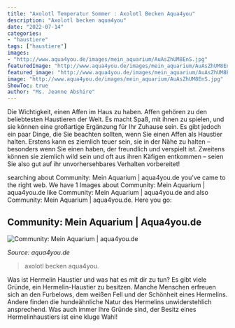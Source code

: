 ```yaml
---
title: "Axolotl Temperatur Sommer : Axolotl Becken Aqua4you"
description: "Axolotl becken aqua4you"
date: "2022-07-14"
categories:
- "haustiere"
tags: ["haustiere"]
images:
- "http://www.aqua4you.de/images/mein_aquarium/AuAsZhUM8EnS.jpg"
featuredImage: "http://www.aqua4you.de/images/mein_aquarium/AuAsZhUM8EnS.jpg"
featured_image: "http://www.aqua4you.de/images/mein_aquarium/AuAsZhUM8EnS.jpg"
image: "http://www.aqua4you.de/images/mein_aquarium/AuAsZhUM8EnS.jpg"
ShowToc: true
author: "Ms. Jeanne Abshire"
---
```



Die Wichtigkeit, einen Affen im Haus zu haben.
Affen gehören zu den beliebtesten Haustieren der Welt. Es macht Spaß, mit ihnen zu spielen, und sie können eine großartige Ergänzung für Ihr Zuhause sein. Es gibt jedoch ein paar Dinge, die Sie beachten sollten, wenn Sie einen Affen als Haustier halten. Erstens kann es ziemlich teuer sein, sie in der Nähe zu halten – besonders wenn Sie einen haben, der freundlich und verspielt ist. Zweitens können sie ziemlich wild sein und oft aus ihren Käfigen entkommen – seien Sie also gut auf ihr unvorhersehbares Verhalten vorbereitet!

	

		
searching about Community: Mein Aquarium | aqua4you.de you've came to the right web. We have 1 Images about Community: Mein Aquarium | aqua4you.de like Community: Mein Aquarium | aqua4you.de and also Community: Mein Aquarium | aqua4you.de. Here you go:
		
    
## Community: Mein Aquarium | Aqua4you.de

<img loading=lazy src="http://www.aqua4you.de/images/mein_aquarium/AuAsZhUM8EnS.jpg" onerror="this.onerror=null;this.src='https://tse3.mm.bing.net/th?id=OIP.8eB2fjKFsehiIgxTJq-JjgHaDY&amp;pid=15.1';" alt="Community: Mein Aquarium | aqua4you.de">

_Source: aqua4you.de_

>axolotl becken aqua4you. 

	

Was ist Hermelin Haustier und was hat es mit dir zu tun?
Es gibt viele Gründe, ein Hermelin-Haustier zu besitzen. Manche Menschen erfreuen sich an den Furbelows, dem weißen Fell und der Schönheit eines Hermelins. Andere finden die hundeähnliche Natur des Hermelins unwiderstehlich ansprechend. Was auch immer Ihre Gründe sind, der Besitz eines Hermelinhaustiers ist eine kluge Wahl!

